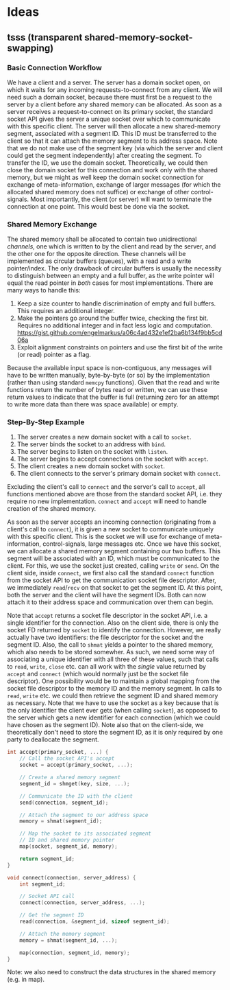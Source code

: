 # Ideas

## tsss (transparent shared-memory-socket-swapping)

### Basic Connection Workflow

We have a client and a server. The server has a domain socket open, on which it
waits for any incoming requests-to-connect from any client. We will need such a
domain socket, because there must first be a request to the server by a client
before any shared memory can be allocated. As soon as a server receives a
request-to-connect on its primary socket, the standard socket API gives the
server a unique socket over which to communicate with this specific client. The
server will then allocate a new shared-memory segment, associated with a segment
ID. This ID must be transferred to the client so that it can attach the memory
segment to its address space. Note that we do not make use of the segment key
(via which the server and client could get the segment independently) after
creating the segment. To transfer the ID, we use the domain
socket. Theoretically, we could then close the domain socket for this connection
and work only with the shared memory, but we might as well keep the domain
socket connection for exchange of meta-information, exchange of larger messages
(for which the allocated shared memory does not suffice) or exchange of other
control-signals. Most importantly, the client (or server) will want to
terminate the connection at one point. This would best be done via the socket.

### Shared Memory Exchange

The shared memory shall be allocated to contain two unidirectional *channels*,
one which is written to by the client and read by the server, and the other one
for the opposite direction. These channels will be implemented as circular
buffers (queues), with a read and a write pointer/index. The only drawback of
circular buffers is usually the necessity to distinguish between an empty and a
full buffer, as the write pointer will equal the read pointer in *both* cases
for most implementations. There are many ways to handle this:

1. Keep a size counter to handle discrimination of empty and full buffers. This
   requires an additional integer.
2. Make the pointers go around the buffer twice, checking the first
   bit. Requires no additional integer and in fact less logic and computation.
   https://gist.github.com/engelmarkus/a06c4ad432e1ef2ba6b134f9bb5cd06a
3. Exploit alignment constraints on pointers and use the first bit of the write
   (or read) pointer as a flag.

Because the available input space is non-contiguous, any messages will have to
be written manually, byte-by-byte (or so) by the implementation (rather than
using standard `memcpy` functions). Given that the read and write functions
return the number of bytes read or written, we can use these return values to
indicate that the buffer is full (returning zero for an attempt to write more
data than there was space available) or empty.

### Step-By-Step Example

1. The server creates a new domain socket with a call to `socket`.
2. The server binds the socket to an address with `bind`.
3. The server begins to listen on the socket with `listen`.
4. The server begins to accept connections on the socket with `accept`.
5. The client creates a new domain socket with `socket`.
6. The client connects to the server's primary domain socket with `connect`.

Excluding the client's call to `connect` and the server's call to `accept`, all
functions mentioned above are those from the standard socket API, i.e. they
require no new implementation. `connect` and `accept` will need to handle
creation of the shared memory.

As soon as the server accepts an incoming connection (originating from a
client's call to `connect`), it is given a new socket to communicate uniquely
with this specific client. This is the socket we will use for exchange of
meta-information, control-signals, large messages etc. Once we have this socket,
we can allocate a shared memory segment containing our two buffers. This segment
will be associated with an ID, which must be communicated to the client. For
this, we use the socket just created, calling `write` or `send`. On the client
side, inside `connect`, we first also call the standard `connect` function from
the socket API to get the communication socket file descriptor. After, we
immediately `read`/`recv` on that socket to get the segment ID. At this point,
both the server and the client will have the segment IDs. Both can now attach it
to their address space and communication over them can begin.

Note that `accept` returns a socket file descriptor in the socket API, i.e. a
single identifier for the connection. Also on the client side, there is only the
socket FD returned by `socket` to identify the connection. However, we really
actually have two identifiers: the file descriptor for the socket and the
segment ID. Also, the call to `shmat` yields a pointer to the shared memory,
which also needs to be stored somewher. As such, we need some way of associating
a unique identifier with all three of these values, such that calls to `read`,
`write`, `close` etc. can all work with the *single* value returned by `accept`
and `connect` (which would normally just be the socket file descriptor). One
possibility would be to maintain a global mapping from the socket file
descriptor to the memory ID and the memory segment. In calls to `read`, `write`
etc. we could then retrieve the segment ID and shared memory as necessary. Note
that we have to use the socket as a key because that is the only identifier the
client ever gets (when calling `socket`), as opposed to the server which gets a
new identifier for each connection (which we could have chosen as the segment
ID). Note also that on the client-side, we theoretically don't need to store the
segment ID, as it is only required by one party to deallocate the segment.

```C
int accept(primary_socket, ...) {
	// Call the socket API's accept
	socket = accept(primary_socket, ...);

	// Create a shared memory segment
	segment_id = shmget(key, size, ...);

	// Communicate the ID with the client
	send(connection, segment_id);

	// Attach the segment to our address space
	memory = shmat(segment_id);

	// Map the socket to its associated segment
	// ID and shared memory pointer
	map(socket, segment_id, memory);

	return segment_id;
}
```

```C
void connect(connection, server_address) {
	int segment_id;

	// Socket API call
	connect(connection, server_address, ...);

	// Get the segment ID
	read(connection, &segment_id, sizeof segment_id);

	// Attach the memory segment
	memory = shmat(segment_id, ...);

	map(connection, segment_id, memory);
}
```

Note: we also need to construct the data structures in the shared memory
(e.g. in map).
